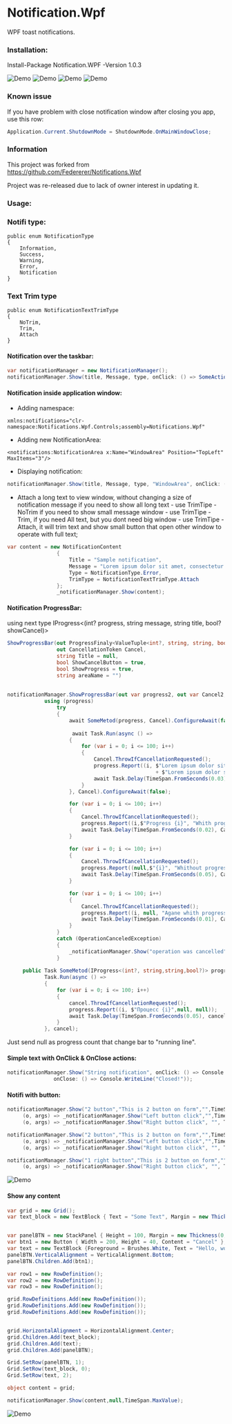 # Notification.Wpf
WPF toast notifications.

### Installation:
Install-Package Notification.WPF -Version 1.0.3

![Demo](https://github.com/Platonenkov/Notifications.Wpf/blob/master/Files/notification.gif)
![Demo](https://github.com/Platonenkov/Notifications.Wpf/blob/master/Files/progress.gif)
![Demo](https://github.com/Platonenkov/Notifications.Wpf/blob/master/Files/info_button.gif)
![Demo](https://github.com/Platonenkov/Notifications.Wpf/blob/master/Files/content.gif)

### Known issue
If you have problem with close notification window after closing you app, use this row: 
```C#
Application.Current.ShutdownMode = ShutdownMode.OnMainWindowClose;

```
### Information
This project was forked from  https://github.com/Federerer/Notifications.Wpf

Project was re-released due to lack of owner interest in updating it.

### Usage:

### Notifi type:
    public enum NotificationType   
    {
        Information,
        Success,
        Warning,
        Error,
        Notification
    }
### Text Trim type
    public enum NotificationTextTrimType
    {
        NoTrim,
        Trim,
        Attach
    }

    
#### Notification over the taskbar:
```C#
var notificationManager = new NotificationManager();
notificationManager.Show(title, Message, type, onClick: () => SomeAction();

```

#### Notification inside application window:
- Adding namespace:
```XAML
xmlns:notifications="clr-namespace:Notifications.Wpf.Controls;assembly=Notifications.Wpf"
```
- Adding new NotificationArea:
```XAML
<notifications:NotificationArea x:Name="WindowArea" Position="TopLeft" MaxItems="3"/>
```
- Displaying notification:
```C#
notificationManager.Show(title, Message, type, "WindowArea", onClick: () => SomeAction();
```
-  Attach a long text to view window, without changing a size of notification message
if you need to show all long text - use TrimTipe - NoTrim
if you need to show small message window - use TrimTipe - Trim,
if you need All text, but you dont need big window - use TrimTipe - Attach, it will trim text and show small button that open other window to operate with full text;
```C#
var content = new NotificationContent
                {
                    Title = "Sample notification",
                    Message = "Lorem ipsum dolor sit amet, consectetur adipiscing elit.Lorem ipsum dolor sit amet, consectetur adipiscing elit.",
                    Type = NotificationType.Error,
                    TrimType = NotificationTextTrimType.Attach
                };
                _notificationManager.Show(content);
```

#### Notification ProgressBar:

using next type IProgress<(int? progress, string message, string title, bool? showCancel)>
    
```C#
ShowProgressBar(out ProgressFinaly<ValueTuple<int?, string, string, bool?>> progress,
                out CancellationToken Cancel,
                string Title = null,
                bool ShowCancelButton = true,
                bool ShowProgress = true,
                string areaName = "")
      
      
notificationManager.ShowProgressBar(out var progress2, out var Cancel2, title, true, false);
            using (progress)
                try
                {
                    await SomeMetod(progress, Cancel).ConfigureAwait(false);
                    
                     await Task.Run(async () =>
                    {
                        for (var i = 0; i <= 100; i++)
                        {
                            Cancel.ThrowIfCancellationRequested();
                            progress.Report((i, $"Lorem ipsum dolor sit amet, consectetur adipiscing elit.\n"
                                                + $"Lorem ipsum dolor sit amet, consectetur adipiscing elit.", null, null));
                            await Task.Delay(TimeSpan.FromSeconds(0.03), Cancel);
                        }
                    }, Cancel).ConfigureAwait(false);

                    for (var i = 0; i <= 100; i++)
                    {
                        Cancel.ThrowIfCancellationRequested();
                        progress.Report((i,$"Progress {i}", "Whith progress", true));
                        await Task.Delay(TimeSpan.FromSeconds(0.02), Cancel).ConfigureAwait(false);
                    }

                    for (var i = 0; i <= 100; i++)
                    {
                        Cancel.ThrowIfCancellationRequested();
                        progress.Report((null,$"{i}", "Whithout progress", null));
                        await Task.Delay(TimeSpan.FromSeconds(0.05), Cancel).ConfigureAwait(false);
                    }

                    for (var i = 0; i <= 100; i++)
                    {
                        Cancel.ThrowIfCancellationRequested();
                        progress.Report((i, null, "Agane whith progress", null));
                        await Task.Delay(TimeSpan.FromSeconds(0.01), Cancel).ConfigureAwait(false);
                    }
                }
                catch (OperationCanceledException)
                {
                    _notificationManager.Show("operation was cancelled", "", TimeSpan.FromSeconds(3));
                }
                
     public Task SomeMetod(IProgress<(int?, string,string,bool?)> progress, CancellationToken cancel) =>
            Task.Run(async () =>
            {
                for (var i = 0; i <= 100; i++)
                {
                    cancel.ThrowIfCancellationRequested();
                    progress.Report((i, $"Процесс {i}",null, null));
                    await Task.Delay(TimeSpan.FromSeconds(0.05), cancel);
                }
            }, cancel);            
```
Just send null as progress count that change bar to "running line".

#### Simple text with OnClick & OnClose actions:
```C#
notificationManager.Show("String notification", onClick: () => Console.WriteLine("Click"),
               onClose: () => Console.WriteLine("Closed!"));
```
#### Notifi with button:
```C#
notificationManager.Show("2 button","This is 2 button on form","",TimeSpan.MaxValue,
     (o, args) => _notificationManager.Show("Left button click","",TimeSpan.FromSeconds(3)),"Left Button",
     (o, args) => _notificationManager.Show("Right button click", "", TimeSpan.FromSeconds(3)), "Right Button"); 

notificationManager.Show("2 button","This is 2 button on form","",TimeSpan.MaxValue,
     (o, args) => _notificationManager.Show("Left button click","",TimeSpan.FromSeconds(3)),null,
     (o, args) => _notificationManager.Show("Right button click", "", TimeSpan.FromSeconds(3)), null);

notificationManager.Show("1 right button","This is 2 button on form","",TimeSpan.MaxValue,
     (o, args) => _notificationManager.Show("Right button click", "", TimeSpan.FromSeconds(3)));
```

![Demo](http://i.imgur.com/G1ZU2ID.gif)

#### Show any content
```C#
var grid = new Grid();
var text_block = new TextBlock { Text = "Some Text", Margin = new Thickness(0, 10, 0, 0), HorizontalAlignment = HorizontalAlignment.Center };


var panelBTN = new StackPanel { Height = 100, Margin = new Thickness(0, 40, 0, 0) };
var btn1 = new Button { Width = 200, Height = 40, Content = "Cancel" };
var text = new TextBlock {Foreground = Brushes.White, Text = "Hello, world", Margin = new Thickness(0, 10, 0, 0), HorizontalAlignment = HorizontalAlignment.Center};
panelBTN.VerticalAlignment = VerticalAlignment.Bottom;
panelBTN.Children.Add(btn1);

var row1 = new RowDefinition();
var row2 = new RowDefinition();
var row3 = new RowDefinition();

grid.RowDefinitions.Add(new RowDefinition());
grid.RowDefinitions.Add(new RowDefinition());
grid.RowDefinitions.Add(new RowDefinition());


grid.HorizontalAlignment = HorizontalAlignment.Center;
grid.Children.Add(text_block);
grid.Children.Add(text);
grid.Children.Add(panelBTN);

Grid.SetRow(panelBTN, 1);
Grid.SetRow(text_block, 0);
Grid.SetRow(text, 2);

object content = grid;

notificationManager.Show(content,null,TimeSpan.MaxValue);
```
![Demo](https://github.com/Platonenkov/Notifications.Wpf/blob/master/Files/content.gif)

